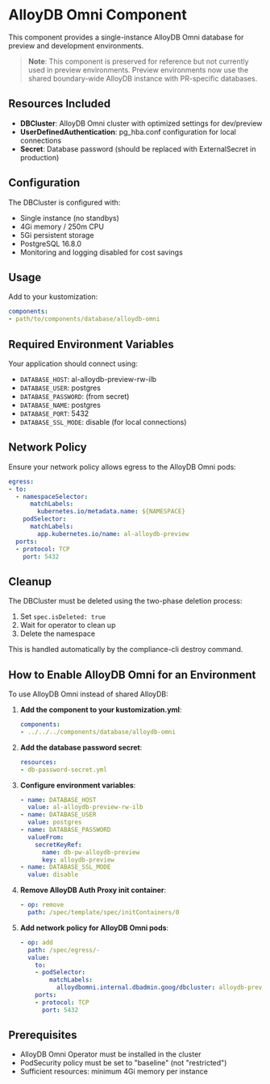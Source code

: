 # AlloyDB Omni Component

This component provides a single-instance AlloyDB Omni database for preview and development environments.

> **Note**: This component is preserved for reference but not currently used in preview environments. 
> Preview environments now use the shared boundary-wide AlloyDB instance with PR-specific databases.

## Resources Included

- **DBCluster**: AlloyDB Omni cluster with optimized settings for dev/preview
- **UserDefinedAuthentication**: pg_hba.conf configuration for local connections
- **Secret**: Database password (should be replaced with ExternalSecret in production)

## Configuration

The DBCluster is configured with:
- Single instance (no standbys)
- 4Gi memory / 250m CPU
- 5Gi persistent storage
- PostgreSQL 16.8.0
- Monitoring and logging disabled for cost savings

## Usage

Add to your kustomization:

```yaml
components:
- path/to/components/database/alloydb-omni
```

## Required Environment Variables

Your application should connect using:
- `DATABASE_HOST`: al-alloydb-preview-rw-ilb
- `DATABASE_USER`: postgres
- `DATABASE_PASSWORD`: (from secret)
- `DATABASE_NAME`: postgres
- `DATABASE_PORT`: 5432
- `DATABASE_SSL_MODE`: disable (for local connections)

## Network Policy

Ensure your network policy allows egress to the AlloyDB Omni pods:

```yaml
egress:
- to:
  - namespaceSelector:
      matchLabels:
        kubernetes.io/metadata.name: ${NAMESPACE}
    podSelector:
      matchLabels:
        app.kubernetes.io/name: al-alloydb-preview
  ports:
  - protocol: TCP
    port: 5432
```

## Cleanup

The DBCluster must be deleted using the two-phase deletion process:
1. Set `spec.isDeleted: true`
2. Wait for operator to clean up
3. Delete the namespace

This is handled automatically by the compliance-cli destroy command.

## How to Enable AlloyDB Omni for an Environment

To use AlloyDB Omni instead of shared AlloyDB:

1. **Add the component to your kustomization.yml**:
   ```yaml
   components:
   - ../../../components/database/alloydb-omni
   ```

2. **Add the database password secret**:
   ```yaml
   resources:
   - db-password-secret.yml
   ```

3. **Configure environment variables**:
   ```yaml
   - name: DATABASE_HOST
     value: al-alloydb-preview-rw-ilb
   - name: DATABASE_USER
     value: postgres
   - name: DATABASE_PASSWORD
     valueFrom:
       secretKeyRef:
         name: db-pw-alloydb-preview
         key: alloydb-preview
   - name: DATABASE_SSL_MODE
     value: disable
   ```

4. **Remove AlloyDB Auth Proxy init container**:
   ```yaml
   - op: remove
     path: /spec/template/spec/initContainers/0
   ```

5. **Add network policy for AlloyDB Omni pods**:
   ```yaml
   - op: add
     path: /spec/egress/-
     value:
       to:
       - podSelector:
           matchLabels:
             alloydbomni.internal.dbadmin.goog/dbcluster: alloydb-preview
       ports:
       - protocol: TCP
         port: 5432
   ```

## Prerequisites

- AlloyDB Omni Operator must be installed in the cluster
- PodSecurity policy must be set to "baseline" (not "restricted")
- Sufficient resources: minimum 4Gi memory per instance